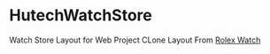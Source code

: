 # HutechWatchStore

Watch Store Layout for Web Project
CLone Layout From <a href="https://www.rolex.com/watches.html">Rolex Watch</a>
